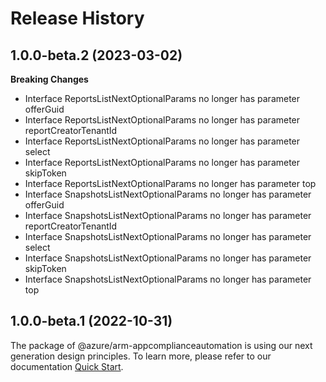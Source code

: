 # Release History
    
## 1.0.0-beta.2 (2023-03-02)
    
**Breaking Changes**

  - Interface ReportsListNextOptionalParams no longer has parameter offerGuid
  - Interface ReportsListNextOptionalParams no longer has parameter reportCreatorTenantId
  - Interface ReportsListNextOptionalParams no longer has parameter select
  - Interface ReportsListNextOptionalParams no longer has parameter skipToken
  - Interface ReportsListNextOptionalParams no longer has parameter top
  - Interface SnapshotsListNextOptionalParams no longer has parameter offerGuid
  - Interface SnapshotsListNextOptionalParams no longer has parameter reportCreatorTenantId
  - Interface SnapshotsListNextOptionalParams no longer has parameter select
  - Interface SnapshotsListNextOptionalParams no longer has parameter skipToken
  - Interface SnapshotsListNextOptionalParams no longer has parameter top
    
    
## 1.0.0-beta.1 (2022-10-31)

The package of @azure/arm-appcomplianceautomation is using our next generation design principles. To learn more, please refer to our documentation [Quick Start](https://aka.ms/js-track2-quickstart).
